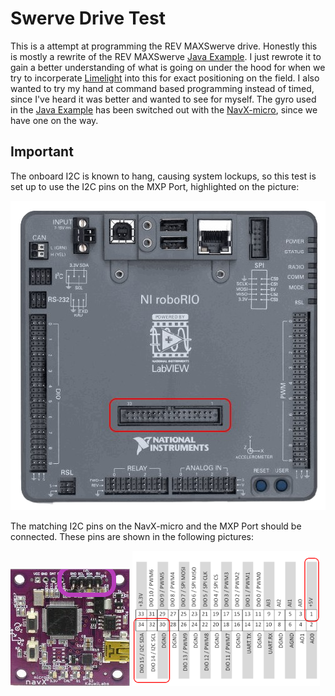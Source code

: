 # Swerve Drive Test

This is a attempt at programming the REV MAXSwerve drive. Honestly this is mostly a
rewrite of the REV MAXSwerve [Java Example](https://github.com/REVrobotics/MAXSwerve-Java-Template).
I just rewrote it to gain a better understanding of what is going on under the hood
for when we try to incorperate [Limelight](https://limelightvision.io/products/limelight-3) into this for exact positioning on
the field. I also wanted to try my hand at command based programming instead of timed,
since I've heard it was better and wanted to see for myself. The gyro used in the
[Java Example](https://github.com/REVrobotics/MAXSwerve-Java-Template) has been
switched out with the [NavX-micro](https://www.andymark.com/products/navx2-micro-navigation-sensor?via=Z2lkOi8vYW5keW1hcmsvV29ya2FyZWE6Ok5hdmlnYXRpb246OlNlYXJjaFJlc3VsdHMvJTdCJTIyYnV0dG9uJTIyJTNBJTIyc2VhcmNoJTIyJTJDJTIycSUyMiUzQSUyMm5hdnglMjIlMkMlMjJ1dGY4JTIyJTNBJTIyJUUyJTlDJTkzJTIyJTdE),
since we have one on the way.

## Important
The onboard I2C is known to hang, causing system lockups, so this test is 
set up to use the I2C pins on the MXP Port, highlighted on the picture:

![Picture of a RoboRIO with the MXP Port circled](./misc/RoboRIO_MXPPort.png)

The matching I2C pins on the NavX-micro and the MXP Port should be connected.
These pins are shown in the following pictures:

![Picture of a NavX-micro with the I2C pins circled](./misc/navx-i2c.png)
![The RoboRIO MXP Port pinout with the I2C pins circled](./misc/MXPPort_Pinout.png)